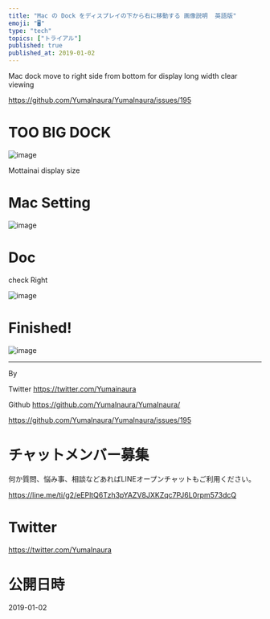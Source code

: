 ```yaml
---
title: "Mac の Dock をディスプレイの下から右に移動する 画像説明  英語版"
emoji: "🖥"
type: "tech"
topics: ["トライアル"]
published: true
published_at: 2019-01-02
---
```


Mac dock move to right side from bottom for display long width clear viewing

https://github.com/YumaInaura/YumaInaura/issues/195

# TOO BIG DOCK

![image](https://user-images.githubusercontent.com/13635059/50590846-ed136080-0ecf-11e9-8d03-96771de3bd2b.png)

Mottainai display size 

# Mac Setting

![image](https://user-images.githubusercontent.com/13635059/50590874-116f3d00-0ed0-11e9-9023-45fe03989f99.png)

# Doc

check Right

![image](https://user-images.githubusercontent.com/13635059/50590886-22b84980-0ed0-11e9-8e37-1bf7f60b5b9e.png)

# Finished!
![image](https://user-images.githubusercontent.com/13635059/50590892-28159400-0ed0-11e9-88b8-ffc0825549b6.png)

---

By 

Twitter https://twitter.com/Yumainaura

Github https://github.com/YumaInaura/YumaInaura/



https://github.com/YumaInaura/YumaInaura/issues/195








<!-- Update From Qiita API -->

# チャットメンバー募集


何か質問、悩み事、相談などあればLINEオープンチャットもご利用ください。

https://line.me/ti/g2/eEPltQ6Tzh3pYAZV8JXKZqc7PJ6L0rpm573dcQ





# Twitter


https://twitter.com/YumaInaura


<!-- Update From Qiita API -->



# 公開日時

2019-01-02
